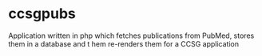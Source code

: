 # ccsgpubs
Application written in php which fetches publications from PubMed, stores them in a database and t
hem re-renders them for a CCSG application 
